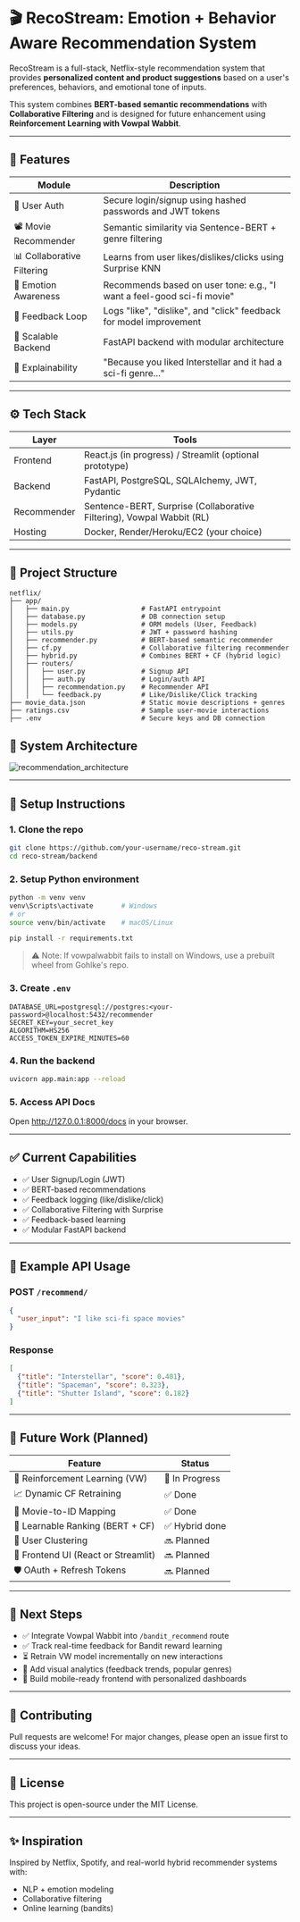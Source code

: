 # 🎬 RecoStream: Emotion + Behavior Aware Recommendation System

RecoStream is a full-stack, Netflix-style recommendation system that provides **personalized content and product suggestions** based on a user's preferences, behaviors, and emotional tone of inputs.

This system combines **BERT-based semantic recommendations** with **Collaborative Filtering** and is designed for future enhancement using **Reinforcement Learning with Vowpal Wabbit**.

---

## 📌 Features

| Module                        | Description                                                                 |
|------------------------------|-----------------------------------------------------------------------------|
| 👤 User Auth                 | Secure login/signup using hashed passwords and JWT tokens                   |
| 📽 Movie Recommender         | Semantic similarity via Sentence-BERT + genre filtering                     |
| 📊 Collaborative Filtering   | Learns from user likes/dislikes/clicks using Surprise KNN                   |
| 🧠 Emotion Awareness         | Recommends based on user tone: e.g., "I want a feel-good sci-fi movie"      |
| 🔁 Feedback Loop             | Logs "like", "dislike", and "click" feedback for model improvement          |
| 🚀 Scalable Backend          | FastAPI backend with modular architecture                                   |
| 💬 Explainability            | "Because you liked Interstellar and it had a sci-fi genre..."               |

---

## ⚙️ Tech Stack

| Layer        | Tools                                                                 |
|--------------|-----------------------------------------------------------------------|
| Frontend     | React.js (in progress) / Streamlit (optional prototype)              |
| Backend      | FastAPI, PostgreSQL, SQLAlchemy, JWT, Pydantic                        |
| Recommender  | Sentence-BERT, Surprise (Collaborative Filtering), Vowpal Wabbit (RL) |
| Hosting      | Docker, Render/Heroku/EC2 (your choice)                               |

---

## 📁 Project Structure

```
netflix/
├── app/
│   ├── main.py                  # FastAPI entrypoint
│   ├── database.py              # DB connection setup
│   ├── models.py                # ORM models (User, Feedback)
│   ├── utils.py                 # JWT + password hashing
│   ├── recommender.py           # BERT-based semantic recommender
│   ├── cf.py                    # Collaborative filtering recommender
│   ├── hybrid.py                # Combines BERT + CF (hybrid logic)
│   ├── routers/
│   │   ├── user.py              # Signup API
│   │   ├── auth.py              # Login/auth API
│   │   ├── recommendation.py    # Recommender API
│   │   └── feedback.py          # Like/Dislike/Click tracking
├── movie_data.json              # Static movie descriptions + genres
├── ratings.csv                  # Sample user-movie interactions
├── .env                         # Secure keys and DB connection
```

## 🧱 System Architecture

![recommendation_architecture](https://github.com/user-attachments/assets/dfe8cd51-7bf1-41cc-b5bf-adc3b4db0121)

---

## 🚀 Setup Instructions

### 1. Clone the repo
```bash
git clone https://github.com/your-username/reco-stream.git
cd reco-stream/backend
```

### 2. Setup Python environment
```bash
python -m venv venv
venv\Scripts\activate       # Windows
# or
source venv/bin/activate    # macOS/Linux

pip install -r requirements.txt
```

> ⚠️ Note: If vowpalwabbit fails to install on Windows, use a prebuilt wheel from Gohlke's repo.

### 3. Create `.env`
```env
DATABASE_URL=postgresql://postgres:<your-password>@localhost:5432/recommender
SECRET_KEY=your_secret_key
ALGORITHM=HS256
ACCESS_TOKEN_EXPIRE_MINUTES=60
```

### 4. Run the backend
```bash
uvicorn app.main:app --reload
```

### 5. Access API Docs
Open http://127.0.0.1:8000/docs in your browser.

---

## ✅ Current Capabilities

- ✅ User Signup/Login (JWT)
- ✅ BERT-based recommendations
- ✅ Feedback logging (like/dislike/click)
- ✅ Collaborative Filtering with Surprise
- ✅ Feedback-based learning
- ✅ Modular FastAPI backend

---

## 🧪 Example API Usage

### POST `/recommend/`
```json
{
  "user_input": "I like sci-fi space movies"
}
```

### Response
```json
[
  {"title": "Interstellar", "score": 0.401},
  {"title": "Spaceman", "score": 0.323},
  {"title": "Shutter Island", "score": 0.182}
]
```

---

## 🧠 Future Work (Planned)

| Feature                               | Status        |
|---------------------------------------|---------------|
| 🤖 Reinforcement Learning (VW)        | 🚧 In Progress |
| 📈 Dynamic CF Retraining              | ✅ Done        |
| 🧾 Movie-to-ID Mapping                | ✅ Done        |
| 🎯 Learnable Ranking (BERT + CF)      | ✅ Hybrid done |
| 🧍 User Clustering                    | 🔜 Planned     |
| 📱 Frontend UI (React or Streamlit)   | 🔜 Planned     |
| 🛡️ OAuth + Refresh Tokens             | 🔜 Planned     |

---

## 🎯 Next Steps

- ✅ Integrate Vowpal Wabbit into `/bandit_recommend` route  
- ✅ Track real-time feedback for Bandit reward learning  
- ⏳ Retrain VW model incrementally on new interactions  
- 🔮 Add visual analytics (feedback trends, popular genres)  
- 📲 Build mobile-ready frontend with personalized dashboards  

---

## 🤝 Contributing

Pull requests are welcome! For major changes, please open an issue first to discuss your ideas.

---

## 📄 License

This project is open-source under the MIT License.

---

## ✨ Inspiration

Inspired by Netflix, Spotify, and real-world hybrid recommender systems with:

- NLP + emotion modeling  
- Collaborative filtering  
- Online learning (bandits)
